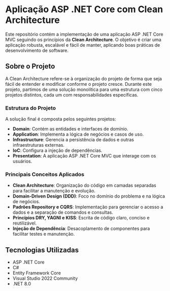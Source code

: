 # Aplicação ASP .NET Core com Clean Architecture

Este repositório contém a implementação de uma aplicação ASP .NET Core MVC seguindo os princípios da **Clean Architecture**. O objetivo é criar uma aplicação robusta, escalável e fácil de manter, aplicando boas práticas de desenvolvimento de software.

## Sobre o Projeto

A Clean Architecture refere-se à organização do projeto de forma que seja fácil de entender e modificar conforme o projeto cresce. Durante este projeto, partimos de uma solução monolítica para uma estrutura com cinco projetos distintos, cada um com responsabilidades específicas.

### Estrutura do Projeto

A solução final é composta pelos seguintes projetos:

- **Domain**: Contém as entidades e interfaces de domínio.
- **Application**: Implementa a lógica de negócios e casos de uso.
- **Infrastructure**: Gerencia a persistência de dados e outras infraestruturas externas.
- **IoC**: Configura a injeção de dependências.
- **Presentation**: A aplicação ASP .NET Core MVC que interage com os usuários.

### Principais Conceitos Aplicados

- **Clean Architecture**: Organização do código em camadas separadas para facilitar a manutenção e evolução.
- **Domain-Driven Design (DDD)**: Foco no domínio do problema e na lógica de negócios.
- **Padrões Repository e CQRS**: Implementação para gerenciar o acesso a dados e a separação de comandos e consultas.
- **Princípios DRY, YAGNI e KISS**: Escrita de código claro, conciso e reutilizável.
- **Injeção de Dependência**: Desacoplamento de componentes para facilitar testes e manutenção.

## Tecnologias Utilizadas

- ASP .NET Core
- C#
- Entity Framework Core
- Visual Studio 2022 Community
- .NET 8.0
